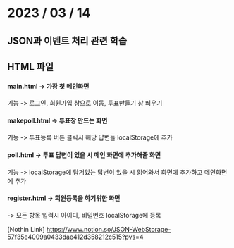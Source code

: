# 2023 / 03 / 14


## JSON과 이벤트 처리 관련 학습

## HTML 파일
#### main.html -> 가장 첫 메인화면
기능 -> 로그인, 회원가입 창으로 이동, 투표만들기 창 띄우기
#### makepoll.html -> 투표창 만드는 화면
기능 -> 투표등록 버튼 클릭시 해당 답변들 localStorage에 추가
#### poll.html -> 투표 답변이 있을 시 메인 화면에 추가해줄 화면
기능 -> localStorage에 담겨있는 답변이 있을 시 읽어와서 화면에 추가하고 메인화면에 추가
#### register.html -> 회원등록을 하기위한 화면
-> 모든 항목 입력시 아이디, 비밀번호 localStorage에 등록
<p> </p>



[Nothin Link] https://www.notion.so/JSON-WebStorage-57f35e4009a0433dae412d358212c515?pvs=4
